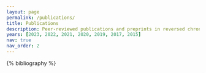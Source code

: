 ```yaml
---
layout: page
permalink: /publications/
title: Publications
description: Peer-reviewed publications and preprints in reversed chronological order.
years: [2023, 2022, 2021, 2020, 2019, 2017, 2015]
nav: true
nav_order: 2
---
```


<!-- _pages/publications.md -->
<div class="publications">

{% bibliography %}

</div>
